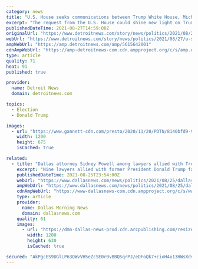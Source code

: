```yaml
---
category: news
title: "U.S. House seeks communications between Trump White House, Michigan Republicans"
excerpt: "The request from the U.S. House could shine new light on Trump's efforts to challenge the results in Michigan and ho GOP leaders responded."
publishedDateTime: 2021-08-27T14:59:00Z
originalUrl: "https://www.detroitnews.com/story/news/politics/2021/08/27/u-s-house-probes-trump-officials-exchanges-michigan-republicans/5615642001/"
webUrl: "https://www.detroitnews.com/story/news/politics/2021/08/27/u-s-house-probes-trump-officials-exchanges-michigan-republicans/5615642001/"
ampWebUrl: "https://amp.detroitnews.com/amp/5615642001"
cdnAmpWebUrl: "https://amp-detroitnews-com.cdn.ampproject.org/c/s/amp.detroitnews.com/amp/5615642001"
type: article
quality: 71
heat: 91
published: true

provider:
  name: Detroit News
  domain: detroitnews.com

topics:
  - Election
  - Donald Trump

images:
  - url: "https://www.gannett-cdn.com/presto/2020/11/20/PDTN/8140bfd9-923a-4361-ba55-472e22f7b483-RTX8AUU7.JPG?auto=webp&crop=2529,1423,x0,y122&format=pjpg&width=1200"
    width: 1200
    height: 675
    isCached: true

related:
  - title: "Dallas attorney Sidney Powell among lawyers allied with Trump to be penalized over Michigan lawsuit"
    excerpt: "Nine lawyers allied with former President Donald Trump face financial penalties and other sanctions after a judge Wednesday said they had"
    publishedDateTime: 2021-08-25T23:54:00Z
    webUrl: "https://www.dallasnews.com/news/politics/2021/08/25/dallas-attorney-sidney-powell-among-lawyers-allied-with-trump-penalized-over-michigan-lawsuit/"
    ampWebUrl: "https://www.dallasnews.com/news/politics/2021/08/25/dallas-attorney-sidney-powell-among-lawyers-allied-with-trump-penalized-over-michigan-lawsuit/?outputType=amp"
    cdnAmpWebUrl: "https://www-dallasnews-com.cdn.ampproject.org/c/s/www.dallasnews.com/news/politics/2021/08/25/dallas-attorney-sidney-powell-among-lawyers-allied-with-trump-penalized-over-michigan-lawsuit/?outputType=amp"
    type: article
    provider:
      name: Dallas Morning News
      domain: dallasnews.com
    quality: 61
    images:
      - url: "https://dmn-dallas-news-prod.cdn.arcpublishing.com/resizer/bsGv3kupQn2C0Toxiu_4rh68Ito=/1200x630/smart/filters:no_upscale()/cloudfront-us-east-1.images.arcpublishing.com/dmn/2DI6CDQCQ7AVQJL7JQDPIE2Q3Q.jpg"
        width: 1200
        height: 630
        isCached: true

secured: "AkPgcES9UGlLP63QWvVH5eZcSE0r0vBBQSqrPJ/eDFoQk7+cioH4u13HWsXdvQMV/pRTp+0elYlr9UIa6/LG5SYwjnocxzLQq8/nh9aZfCJAFb7I/N597iEPmfFFzbigP5viHU8BhVvVjoUtiFUsBsCoHpH/cFNZNfr/hLFA9BS9rGolqgAneOIqxO8mE5tUUpAi2OK5AZA34+0mDluN6Em2pPVCe2Mwgqp93MnhALI5wqkHILQ2TxNqowDUXhB/jQVNLsPqaBOGs+SRH8XTmJvMc9JFHlRaqY4FsB3l/JCZZwBxReIguuVU+Tq3q2+stPZvasjaAbn92ycY67uR4r3Lq6FWRpBkKIKbKa5apoE=;Tafq+WWXtUGqgr4ZGGmkJA=="
---
```


